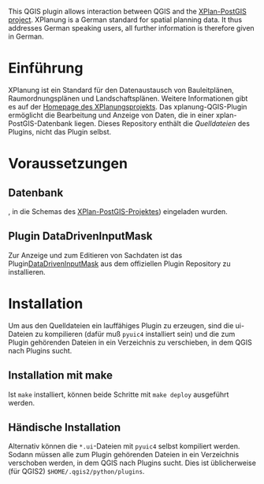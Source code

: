 This QGIS plugin allows interaction between QGIS and the [XPlan-PostGIS project](https://github.com/bstroebl/xplanPostGIS). XPlanung is a German standard for spatial planning data. It thus addresses German speaking users, all further information is therefore given in German.

# Einführung
XPlanung ist ein Standard für den Datenaustausch von Bauleitplänen, Raumordnungsplänen und Landschaftsplänen. Weitere Informationen gibt es auf der [Homepage des XPlanungsprojekts](http://www.xplanungwiki.de). Das xplanung-QGIS-Plugin ermöglicht die Bearbeitung und Anzeige von Daten, die in einer xplan-PostGIS-Datenbank liegen. Dieses Repository enthält die _Quelldateien_ des Plugins, nicht das Plugin selbst.

# Voraussetzungen
## Datenbank
, in die Schemas des [XPlan-PostGIS-Projektes](https://github.com/bstroebl/xplanPostGIS)) eingeladen wurden. 

## Plugin DataDrivenInputMask
Zur Anzeige und zum Editieren von Sachdaten ist das Plugin[DataDrivenInputMask](http://plugins.qgis.org/plugins/DataDrivenInputMask/) aus dem offiziellen Plugin Repository zu installieren.

# Installation
Um aus den Quelldateien ein lauffähiges Plugin zu erzeugen, sind die ui-Dateien zu kompilieren (dafür muß `pyuic4` installiert sein) und die zum Plugin gehörenden Dateien in ein Verzeichnis zu verschieben, in dem QGIS nach Plugins sucht.
## Installation mit make
Ist `make` installiert, können beide Schritte mit `make deploy` ausgeführt werden.
## Händische Installation
Alternativ können die `*.ui`-Dateien mit `pyuic4` selbst kompiliert werden. Sodann müssen alle zum Plugin gehörenden Dateien in ein Verzeichnis verschoben werden, in dem QGIS nach Plugins sucht. Dies ist üblicherweise (für QGIS2) `$HOME/.qgis2/python/plugins`.
